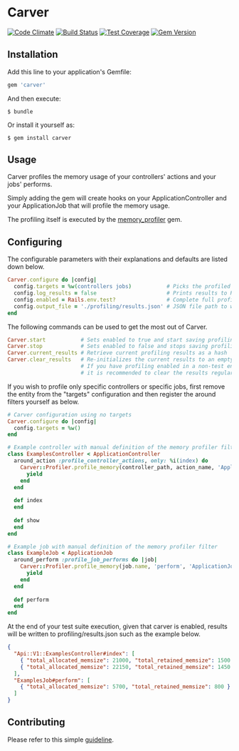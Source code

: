 # Carver

[![Code Climate](https://codeclimate.com/github/vinistock/carver/badges/gpa.svg)](https://codeclimate.com/github/vinistock/carver/badges/gpa.svg) [![Build Status](https://travis-ci.org/vinistock/carver.svg?branch=master)](https://travis-ci.org/vinistock/carver) [![Test Coverage](https://codeclimate.com/github/vinistock/carver/badges/coverage.svg)](https://codeclimate.com/github/vinistock/carver/coverage) [![Gem Version](https://badge.fury.io/rb/carver.svg)](https://badge.fury.io/rb/carver)

## Installation

Add this line to your application's Gemfile:

```ruby
gem 'carver'
```

And then execute:

    $ bundle

Or install it yourself as:

    $ gem install carver

## Usage

Carver profiles the memory usage of your controllers' actions and your jobs' performs.

Simply adding the gem will create hooks on your ApplicationController and your ApplicationJob that will profile the memory usage.

The profiling itself is executed by the [memory_profiler] gem.

## Configuring

The configurable parameters with their explanations and defaults are listed down below.

```ruby
Carver.configure do |config|
  config.targets = %w(controllers jobs)           # Picks the profiled entities
  config.log_results = false                      # Prints results to Rails.log
  config.enabled = Rails.env.test?                # Complete full profile for test environment
  config.output_file = './profiling/results.json' # JSON file path to write results to
end
```

The following commands can be used to get the most out of Carver.

```ruby
Carver.start           # Sets enabled to true and start saving profiling results
Carver.stop            # Sets enabled to false and stops saving profiling results (does not erase them)
Carver.current_results # Retrieve current profiling results as a hash
Carver.clear_results   # Re-initializes the current results to an empty hash. 
                       # If you have profiling enabled in a non-test environment, 
                       # it is recommended to clear the results regularly
```

If you wish to profile only specific controllers or specific jobs, first remove the entity from the "targets" configuration and then register the around filters yourself as below.
```ruby
# Carver configuration using no targets
Carver.configure do |config|
  config.targets = %w()
end

# Example controller with manual definition of the memory profiler filter
class ExamplesController < ApplicationController
  around_action :profile_controller_actions, only: %i(index) do
    Carver::Profiler.profile_memory(controller_path, action_name, 'ApplicationController') do
      yield
    end
  end
  
  def index
  end
  
  def show
  end
end

# Example job with manual definition of the memory profiler filter
class ExampleJob < ApplicationJob
  around_perform :profile_job_performs do |job|
    Carver::Profiler.profile_memory(job.name, 'perform', 'ApplicationJob') do
      yield
    end
  end
  
  def perform
  end
end
```

At the end of your test suite execution, given that carver is enabled, results will be written to profiling/results.json such as the example below.

```json
{
  "Api::V1::ExamplesController#index": [
    { "total_allocated_memsize": 21000, "total_retained_memsize": 1500 },
    { "total_allocated_memsize": 22150, "total_retained_memsize": 1450 }
  ],
  "ExamplesJob#perform": [
    { "total_allocated_memsize": 5700, "total_retained_memsize": 800 }
  ]
}
```

## Contributing

Please refer to this simple [guideline].

[memory_profiler]: https://github.com/SamSaffron/memory_profiler
[guideline]: https://github.com/vinistock/carver/blob/master/CONTRIBUTING.md
